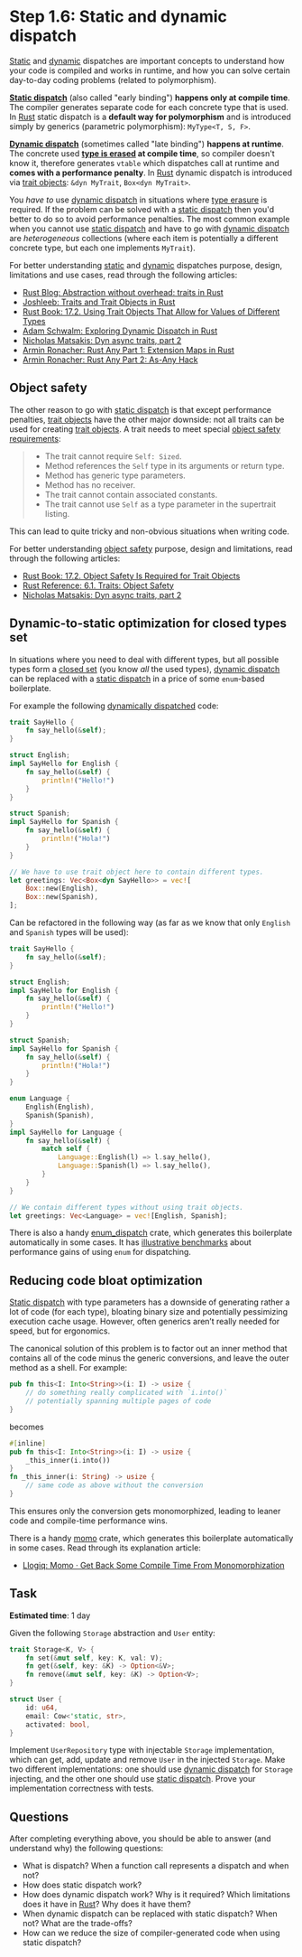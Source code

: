 Step 1.6: Static and dynamic dispatch
=====================================

[Static][1] and [dynamic][2] dispatches are important concepts to understand how your code is compiled and works in runtime, and how you can solve certain day-to-day coding problems (related to polymorphism).

__[Static dispatch][1]__ (also called "early binding") __happens only at compile time__. The compiler generates separate code for each concrete type that is used. In [Rust] static dispatch is a __default way for polymorphism__ and is introduced simply by generics (parametric polymorphism): `MyType<T, S, F>`.

__[Dynamic dispatch][2]__ (sometimes called "late binding") __happens at runtime__. The concrete used __[type is erased][4] at compile time__, so compiler doesn't know it, therefore generates `vtable` which dispatches call at runtime and __comes with a performance penalty__. In [Rust] dynamic dispatch is introduced via [trait objects][3]: `&dyn MyTrait`, `Box<dyn MyTrait>`.

You _have to_ use [dynamic dispatch][2] in situations where [type erasure][4] is required. If the problem can be solved with a [static dispatch][1] then you'd better to do so to avoid performance penalties. The most common example when you cannot use [static dispatch][1] and have to go with [dynamic dispatch][2] are _heterogeneous_ collections (where each item is potentially a different concrete type, but each one implements `MyTrait`).

For better understanding [static][1] and [dynamic][2] dispatches purpose, design, limitations and use cases, read through the following articles:
- [Rust Blog: Abstraction without overhead: traits in Rust][11]
- [Joshleeb: Traits and Trait Objects in Rust][12]
- [Rust Book: 17.2. Using Trait Objects That Allow for Values of Different Types][3]
- [Adam Schwalm: Exploring Dynamic Dispatch in Rust][13]
- [Nicholas Matsakis: Dyn async traits, part 2][17]
- [Armin Ronacher: Rust Any Part 1: Extension Maps in Rust][18]
- [Armin Ronacher: Rust Any Part 2: As-Any Hack][19]




## Object safety

The other reason to go with [static dispatch][1] is that except performance penalties, [trait objects][3] have the other major downside: not all traits can be used for creating [trait objects][3]. A trait needs to meet special [object safety requirements][6]:

> - The trait cannot require `Self: Sized`.
> - Method references the `Self` type in its arguments or return type.
> - Method has generic type parameters.
> - Method has no receiver.
> - The trait cannot contain associated constants.
> - The trait cannot use `Self` as a type parameter in the supertrait listing.

This can lead to quite tricky and non-obvious situations when writing code.

For better understanding [object safety][5] purpose, design and limitations, read through the following articles:
- [Rust Book: 17.2. Object Safety Is Required for Trait Objects][5]
- [Rust Reference: 6.1. Traits: Object Safety][6]
- [Nicholas Matsakis: Dyn async traits, part 2][17]




## Dynamic-to-static optimization for closed types set

In situations where you need to deal with different types, but all possible types form a [closed set][14] (you know _all_ the used types), [dynamic dispatch][2] can be replaced with a [static dispatch][1] in a price of some `enum`-based boilerplate.

For example the following [dynamically dispatched][2] code:
```rust
trait SayHello {
    fn say_hello(&self);
}

struct English;
impl SayHello for English {
    fn say_hello(&self) {
        println!("Hello!")
    }
}

struct Spanish;
impl SayHello for Spanish {
    fn say_hello(&self) {
        println!("Hola!")
    }
}

// We have to use trait object here to contain different types.
let greetings: Vec<Box<dyn SayHello>> = vec![
    Box::new(English),
    Box::new(Spanish),
];
```

Can be refactored in the following way (as far as we know that only `English` and `Spanish` types will be used):
```rust
trait SayHello {
    fn say_hello(&self);
}

struct English;
impl SayHello for English {
    fn say_hello(&self) {
        println!("Hello!")
    }
}

struct Spanish;
impl SayHello for Spanish {
    fn say_hello(&self) {
        println!("Hola!")
    }
}

enum Language {
    English(English),
    Spanish(Spanish),
}
impl SayHello for Language {
    fn say_hello(&self) {
        match self {
            Language::English(l) => l.say_hello(),
            Language::Spanish(l) => l.say_hello(),
        }
    }
}

// We contain different types without using trait objects.
let greetings: Vec<Language> = vec![English, Spanish];
```

There is also a handy [enum_dispatch] crate, which generates this boilerplate automatically in some cases. It has [illustrative benchmarks][15] about performance gains of using `enum` for dispatching.




## Reducing code bloat optimization

[Static dispatch][1] with type parameters has a downside of generating rather a lot of code (for each type), bloating binary size and potentially pessimizing execution cache usage. However, often generics aren’t really needed for speed, but for ergonomics.

The canonical solution of this problem is to factor out an inner method that contains all of the code minus the generic conversions, and leave the outer method as a shell. For example:
```rust
pub fn this<I: Into<String>>(i: I) -> usize {
    // do something really complicated with `i.into()`
    // potentially spanning multiple pages of code
}
```
becomes
```rust
#[inline]
pub fn this<I: Into<String>>(i: I) -> usize {
    _this_inner(i.into())
}
fn _this_inner(i: String) -> usize {
    // same code as above without the conversion
}
```
This ensures only the conversion gets monomorphized, leading to leaner code and compile-time performance wins.

There is a handy [momo] crate, which generates this boilerplate automatically in some cases. Read through its explanation article:
- [Llogiq: Momo · Get Back Some Compile Time From Monomorphization][16]




## Task

__Estimated time__: 1 day




Given the following `Storage` abstraction and `User` entity:
```rust
trait Storage<K, V> {
    fn set(&mut self, key: K, val: V);
    fn get(&self, key: &K) -> Option<&V>;
    fn remove(&mut self, key: &K) -> Option<V>;
}

struct User {
    id: u64,
    email: Cow<'static, str>,
    activated: bool,
}
```

Implement `UserRepository` type with injectable `Storage` implementation, which can get, add, update and remove `User` in the injected `Storage`. Make two different implementations: one should use [dynamic dispatch][2] for `Storage` injecting, and the other one should use [static dispatch][1].
Prove your implementation correctness with tests.



## Questions

After completing everything above, you should be able to answer (and understand why) the following questions:
- What is dispatch? When a function call represents a dispatch and when not?
- How does static dispatch work?
- How does dynamic dispatch work? Why is it required? Which limitations does it have in [Rust]? Why does it have them?
- When dynamic dispatch can be replaced with static dispatch? When not? What are the trade-offs?
- How can we reduce the size of compiler-generated code when using static dispatch?




[enum_dispatch]: https://docs.rs/enum_dispatch
[momo]: https://github.com/llogiq/momo
[Rust]: https://www.rust-lang.org

[1]: https://en.wikipedia.org/wiki/Static_dispatch
[2]: https://en.wikipedia.org/wiki/Dynamic_dispatch
[3]: https://doc.rust-lang.org/book/ch17-02-trait-objects.html
[4]: https://en.wikipedia.org/wiki/Type_erasure
[5]: https://doc.rust-lang.org/book/ch17-02-trait-objects.html#object-safety-is-required-for-trait-objects
[6]: https://doc.rust-lang.org/reference/items/traits.html#object-safety
[11]: https://blog.rust-lang.org/2015/05/11/traits.html
[12]: https://joshleeb.com/posts/rust-traits-and-trait-objects
[13]: https://alschwalm.com/blog/static/2017/03/07/exploring-dynamic-dispatch-in-rust
[14]: https://en.wikipedia.org/wiki/Closed_set
[15]: https://docs.rs/enum_dispatch#the-benchmarks
[16]: https://llogiq.github.io/2019/05/18/momo.html
[17]: https://smallcultfollowing.com/babysteps/blog/2021/10/01/dyn-async-traits-part-2
[18]: https://lucumr.pocoo.org/2022/1/6/rust-extension-map
[19]: https://lucumr.pocoo.org/2022/1/7/as-any-hack
